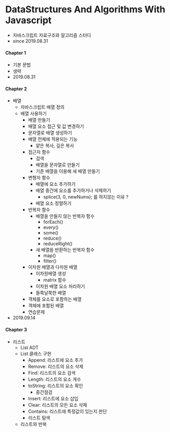 # DataStructures And Algorithms With Javascript
- 자바스크립트 자료구조와 알고리즘 스터디
- since 2019.08.31


#### Chapter 1 
- 기본 문법
- 생략
- 2019.08.31

#### Chapter 2
- 배열
    - 자바스크립트 배열 정의
    - 배열 사용하기
        - 배열 만들기
        - 배열 요소 접근 및 값 변경하기
        - 문자열로 배열 생성하기
        - 배열 전체에 적용되는 기능
            - 얕은 복사, 깊은 복사
        - 접근자 함수
            - 검색
            - 배열을 문자열로 만들기
            - 기존 배열을 이용해 새 배열 만들기
        - 변형자 함수
            - 배열에 요소 추가하기
            - 배열 중간에 요소를 추가하거나 삭제하기
                - splice(3, 0, newNums); 를 하지않는 이유 ?
            - 배열 요소 정렬하기
        - 반복자 함수
            - 배열을 만들지 않는 반복자 함수
                - forEach()
                - every()
                - some()
                - reduce()
                - reduceRight()
            - 새 배열을 반환하는 반복자 함수
                - map()
                - filter()
        - 이차원 배열과 다차원 배열
            - 이차원배열 생성
                - matrix 함수
            - 이차원 배열 요소 처리하기
            - 들쭉날쭉한 배열
        - 객체를 요소로 포함하는 배열
        - 객체에 포함된 배열
        - 연습문제
- 2019.09.14

#### Chapter 3
- 리스트
    - List ADT
    - List 클래스 구현
        - Append: 리스트에 요소 추가
        - Remove: 리스트의 요소 삭제
        - Find: 리스트의 요소 검색
        - Length: 리스트의 요소 개수
        - toString: 리스트의 요소 확인
            - 중간점검
        - Insert: 리스트에 요소 삽입
        - Clear: 리스트의 모든 요소 삭제
        - Contains: 리스트에 특정값이 있는지 판단
        - 리스트 탐색
    - 리스트와 반복
    
